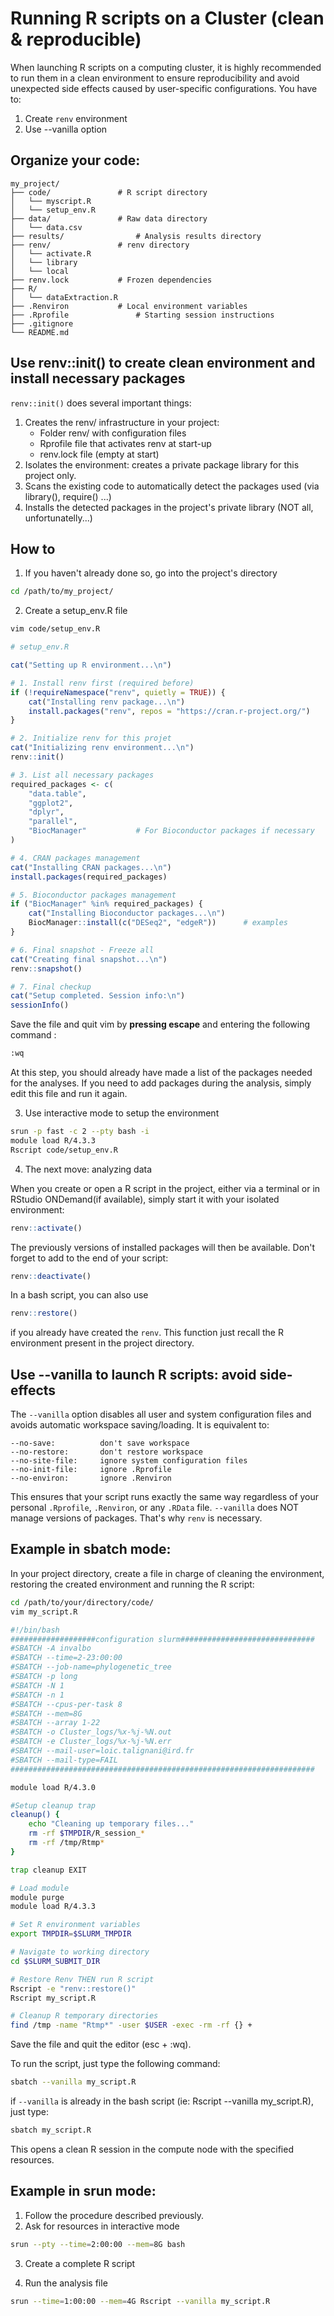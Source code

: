 # Running R scripts on a Cluster (clean & reproducible)

When launching R scripts on a computing cluster, it is highly recommended to run them in a clean environment to ensure reproducibility and avoid unexpected side effects caused by user-specific configurations. You have to:

1. Create `renv` environment 
2. Use --vanilla option 

## Organize your code:

```
my_project/
├── code/          		# R script directory
│   └── myscript.R
│   └── setup_env.R
├── data/          		# Raw data directory
│   └── data.csv
├── results/     			# Analysis results directory
├── renv/          		# renv directory
│   └── activate.R
│   └── library
│   └── local
├── renv.lock      		# Frozen dependencies
├── R/
│   └── dataExtraction.R
├── .Renviron     		# Local environment variables
├── .Rprofile        		# Starting session instructions
├── .gitignore 
└── README.md
```

## Use renv::init() to create clean environment and install necessary packages

`renv::init()` does several important things:   
1.	Creates the renv/ infrastructure in your project:  
    * Folder renv/ with configuration files  
    * Rprofile file that activates renv at start-up  
    * renv.lock file (empty at start)  
2.	Isolates the environment: creates a private package library for this project only.  
3.	Scans the existing code to automatically detect the packages used (via library(), require() ...)  
4.	Installs the detected packages in the project's private library (NOT all, unfortunatelly...)  

## How to
1. If you haven't already done so, go into the project's directory 
```bash
cd /path/to/my_project/
```

2. Create a setup_env.R file 
```bash
vim code/setup_env.R
```
```R
# setup_env.R

cat("Setting up R environment...\n")

# 1. Install renv first (required before)
if (!requireNamespace("renv", quietly = TRUE)) {
    cat("Installing renv package...\n")
    install.packages("renv", repos = "https://cran.r-project.org/")
}

# 2. Initialize renv for this projet
cat("Initializing renv environment...\n")
renv::init()

# 3. List all necessary packages
required_packages <- c(
    "data.table",
    "ggplot2",
    "dplyr",
    "parallel",
    "BiocManager"			# For Bioconductor packages if necessary
)

# 4. CRAN packages management
cat("Installing CRAN packages...\n")
install.packages(required_packages)

# 5. Bioconductor packages management
if ("BiocManager" %in% required_packages) {
    cat("Installing Bioconductor packages...\n")
    BiocManager::install(c("DESeq2", "edgeR"))		# examples
}

# 6. Final snapshot - Freeze all
cat("Creating final snapshot...\n")
renv::snapshot()

# 7. Final checkup
cat("Setup completed. Session info:\n")
sessionInfo()
```
Save the file and quit vim by **pressing escape** and entering the following command :
```bash
:wq
```
At this step, you should already have made a list of the packages needed for the analyses. If you need to add packages during the analysis, simply edit this file and run it again.

3. Use interactive mode to setup the environment

```bash
srun -p fast -c 2 --pty bash -i
module load R/4.3.3
Rscript code/setup_env.R
```
4. The next move: analyzing data
   
When you create or open a R script in the project, either via a terminal or in RStudio ONDemand(if available), simply start it with your isolated environment:
```R
renv::activate()
```
The previously versions of installed packages will then be available.
Don't forget to add to the end of your script: 
```R
renv::deactivate()
```
In a bash script, you can also use
```R
renv::restore()
```
if you already have created the `renv`. This function just recall the R environment present in the project directory.

## Use --vanilla to launch R scripts: avoid side-effects

The `--vanilla` option disables all user and system configuration files and avoids automatic workspace saving/loading. It is equivalent to:

```
--no-save: 		    don't save workspace 
--no-restore: 		don't restore workspace
--no-site-file: 	ignore system configuration files
--no-init-file: 	ignore .Rprofile
--no-environ: 		ignore .Renviron
```

This ensures that your script runs exactly the same way regardless of your personal `.Rprofile`, `.Renviron`, or any `.RData` file.
`--vanilla` does NOT manage versions of packages. That's why `renv` is necessary.

## Example in sbatch mode:
In your project directory, create a file in charge of cleaning the environment, restoring the created environment and running the R script: 

```bash
cd /path/to/your/directory/code/
vim my_script.R
```

```bash
#!/bin/bash
###################configuration slurm##############################
#SBATCH -A invalbo
#SBATCH --time=2-23:00:00
#SBATCH --job-name=phylogenetic_tree
#SBATCH -p long
#SBATCH -N 1
#SBATCH -n 1
#SBATCH --cpus-per-task 8
#SBATCH --mem=8G
#SBATCH --array 1-22
#SBATCH -o Cluster_logs/%x-%j-%N.out
#SBATCH -e Cluster_logs/%x-%j-%N.err
#SBATCH --mail-user=loic.talignani@ird.fr
#SBATCH --mail-type=FAIL
####################################################################

module load R/4.3.0

#Setup cleanup trap
cleanup() {
    echo "Cleaning up temporary files..."
    rm -rf $TMPDIR/R_session_*
    rm -rf /tmp/Rtmp*
}

trap cleanup EXIT

# Load module
module purge
module load R/4.3.3

# Set R environment variables
export TMPDIR=$SLURM_TMPDIR

# Navigate to working directory
cd $SLURM_SUBMIT_DIR

# Restore Renv THEN run R script
Rscript -e "renv::restore()"
Rscript my_script.R

# Cleanup R temporary directories
find /tmp -name "Rtmp*" -user $USER -exec -rm -rf {} +
```

Save the file and quit the editor (esc + :wq). 

To run the script, just type the following command:

```bash
sbatch --vanilla my_script.R
```

if `--vanilla` is already in the bash script (ie: Rscript --vanilla my_script.R), just type:

```bash
sbatch my_script.R
```
This opens a clean R session in the compute node with the specified resources.



## Example in srun mode:
1. Follow the procedure described previously. 
2. Ask for resources in interactive mode
```bash   
srun --pty --time=2:00:00 --mem=8G bash
```

3. Create a complete R script
   
4. Run the analysis file

```bash
srun --time=1:00:00 --mem=4G Rscript --vanilla my_script.R 
```